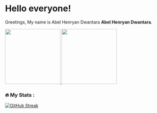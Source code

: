 # Hello everyone! 
Greetings, My name is Abel Henryan Dwantara **Abel Henryan Dwantara**.
<p align="left">
<a href="https://github.com/henryand1">
  <img height="180em" src="https://github-readme-stats-eight-theta.vercel.app/api?username=henryand1&show_icons=true&theme=algolia&include_all_commits=true&count_private=true"/>
  <img height="180em" src="https://github-readme-stats-eight-theta.vercel.app/api/top-langs/?username=henryand1&layout=compact&langs_count=8&theme=algolia"/>
</a>
</p>

### :fire: My Stats :
[![GitHub Streak](http://github-readme-streak-stats.herokuapp.com?user=henryand1&theme=dark&background=000000)](https://git.io/streak-stats)
